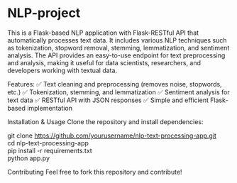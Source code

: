 # NLP-project
This is a Flask-based NLP application with Flask-RESTful API that automatically processes text data. It includes various NLP techniques such as tokenization, stopword removal, stemming, lemmatization, and sentiment analysis. The API provides an easy-to-use endpoint for text preprocessing and analysis, making it useful for data scientists, researchers, and developers working with textual data.

Features:
✅ Text cleaning and preprocessing (removes noise, stopwords, etc.)
✅ Tokenization, stemming, and lemmatization
✅ Sentiment analysis for text data
✅ RESTful API with JSON responses
✅ Simple and efficient Flask-based implementation

Installation & Usage
Clone the repository and install dependencies:

git clone https://github.com/yourusername/nlp-text-processing-app.git  
cd nlp-text-processing-app  
pip install -r requirements.txt  
python app.py  

Contributing
Feel free to fork this repository and contribute!
